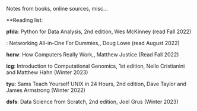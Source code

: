Notes from books, online sources, misc...

**Reading list:

   **pfda**: Python for Data Analysis, 2nd edition, Wes McKinney (read Fall 2022)
   
   : Networking All-in-One For Dummies,, Doug Lowe (read August 2022)
   
   **hcrw**: How Computers Really Work,, Matthew Justice (Read Fall 2022)
   
   **icg**: Introduction to Computational Genomics, 1st edition, Nello Cristianini and Matthew Hahn (Winter 2023)
   
   **tyu**: Sams Teach Yourself UNIX in 24 Hours, 2nd edition, Dave Taylor and James Armstrong (Winter 2022)
   
   **dsfs**: Data Science from Scratch, 2nd edition, Joel Grus (Winter 2023) 
